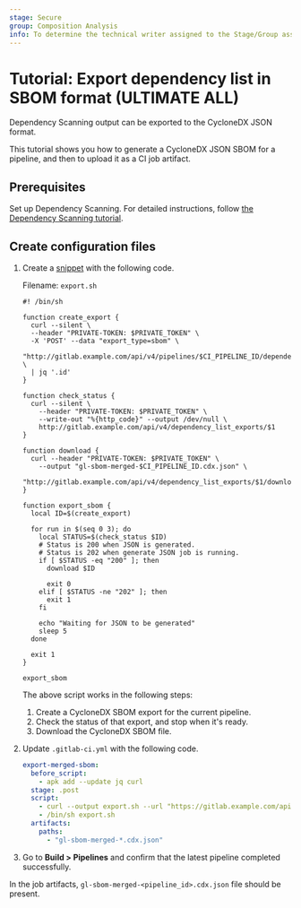 ```yaml
---
stage: Secure
group: Composition Analysis
info: To determine the technical writer assigned to the Stage/Group associated with this page, see https://about.gitlab.com/handbook/product/ux/technical-writing/#assignments
---
```


# Tutorial: Export dependency list in SBOM format **(ULTIMATE ALL)**

Dependency Scanning output can be exported to the CycloneDX JSON format.

This tutorial shows you how to generate a CycloneDX JSON SBOM for a pipeline, and then to upload it as a CI job artifact.

## Prerequisites

Set up Dependency Scanning. For detailed instructions, follow [the Dependency Scanning tutorial](dependency_scanning.md).

## Create configuration files

1. Create a [snippet](../api/snippets.md) with the following code.

   Filename: `export.sh`

   ```shell
   #! /bin/sh

   function create_export {
     curl --silent \
     --header "PRIVATE-TOKEN: $PRIVATE_TOKEN" \
     -X 'POST' --data "export_type=sbom" \
     "http://gitlab.example.com/api/v4/pipelines/$CI_PIPELINE_ID/dependency_list_exports" \
     | jq '.id'
   }

   function check_status {
     curl --silent \
       --header "PRIVATE-TOKEN: $PRIVATE_TOKEN" \
       --write-out "%{http_code}" --output /dev/null \
       http://gitlab.example.com/api/v4/dependency_list_exports/$1
   }

   function download {
     curl --header "PRIVATE-TOKEN: $PRIVATE_TOKEN" \
       --output "gl-sbom-merged-$CI_PIPELINE_ID.cdx.json" \
       "http://gitlab.example.com/api/v4/dependency_list_exports/$1/download"
   }

   function export_sbom {
     local ID=$(create_export)

     for run in $(seq 0 3); do
       local STATUS=$(check_status $ID)
       # Status is 200 when JSON is generated.
       # Status is 202 when generate JSON job is running.
       if [ $STATUS -eq "200" ]; then
         download $ID

         exit 0
       elif [ $STATUS -ne "202" ]; then
         exit 1
       fi

       echo "Waiting for JSON to be generated"
       sleep 5
     done

     exit 1
   }

   export_sbom
   ```

   The above script works in the following steps:

   1. Create a CycloneDX SBOM export for the current pipeline.
   1. Check the status of that export, and stop when it's ready.
   1. Download the CycloneDX SBOM file.

1. Update `.gitlab-ci.yml` with the following code.

   ```yaml
   export-merged-sbom:
     before_script:
       - apk add --update jq curl
     stage: .post
     script:
       - curl --output export.sh --url "https://gitlab.example.com/api/v4/snippets/<SNIPPET_ID>/raw"
       - /bin/sh export.sh
     artifacts:
       paths:
         - "gl-sbom-merged-*.cdx.json"
   ```

1. Go to **Build > Pipelines** and confirm that the latest pipeline completed successfully.

In the job artifacts, `gl-sbom-merged-<pipeline_id>.cdx.json` file should be present.

